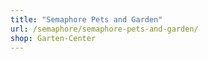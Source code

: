 ```yaml
---
title: "Semaphore Pets and Garden"
url: /semaphore/semaphore-pets-and-garden/
shop: Garten-Center
---
```

